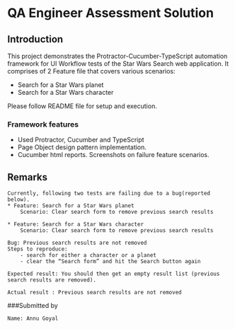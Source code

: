 # QA Engineer Assessment Solution

## Introduction
This project demonstrates the Protractor-Cucumber-TypeScript automation framework for UI Workflow tests of the Star Wars Search web application.
It comprises of 2 Feature file that covers various scenarios:
* Search for a Star Wars planet
* Search for a Star Wars character

Please follow README file for setup and execution.

### Framework features
* Used Protractor, Cucumber and TypeScript
* Page Object design pattern implementation.
* Cucumber html reports. Screenshots on failure feature scenarios.

## Remarks 
```
Currently, following two tests are failing due to a bug(reported below).
* Feature: Search for a Star Wars planet
    Scenario: Clear search form to remove previous search results

* Feature: Search for a Star Wars character
    Scenario: Clear search form to remove previous search results

Bug: Previous search results are not removed
Steps to reproduce:
    - search for either a character or a planet
    - clear the “Search form” and hit the Search button again

Expected result: You should then get an empty result list (previous search results are removed).

Actual result : Previous search results are not removed
```
###Submitted by
```
Name: Annu Goyal
```